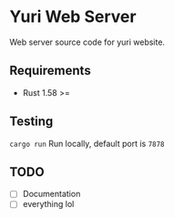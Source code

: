 # Yuri Web Server

Web server source code for yuri website.

## Requirements

* Rust 1.58 >=

## Testing

` cargo run `
Run locally, default port is `7878`

## TODO

- [ ] Documentation
- [ ] everything lol
